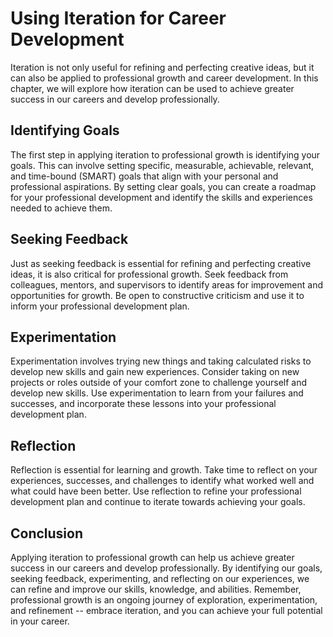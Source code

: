 Using Iteration for Career Development
============================================================================================

Iteration is not only useful for refining and perfecting creative ideas, but it can also be applied to professional growth and career development. In this chapter, we will explore how iteration can be used to achieve greater success in our careers and develop professionally.

Identifying Goals
-----------------

The first step in applying iteration to professional growth is identifying your goals. This can involve setting specific, measurable, achievable, relevant, and time-bound (SMART) goals that align with your personal and professional aspirations. By setting clear goals, you can create a roadmap for your professional development and identify the skills and experiences needed to achieve them.

Seeking Feedback
----------------

Just as seeking feedback is essential for refining and perfecting creative ideas, it is also critical for professional growth. Seek feedback from colleagues, mentors, and supervisors to identify areas for improvement and opportunities for growth. Be open to constructive criticism and use it to inform your professional development plan.

Experimentation
---------------

Experimentation involves trying new things and taking calculated risks to develop new skills and gain new experiences. Consider taking on new projects or roles outside of your comfort zone to challenge yourself and develop new skills. Use experimentation to learn from your failures and successes, and incorporate these lessons into your professional development plan.

Reflection
----------

Reflection is essential for learning and growth. Take time to reflect on your experiences, successes, and challenges to identify what worked well and what could have been better. Use reflection to refine your professional development plan and continue to iterate towards achieving your goals.

Conclusion
----------

Applying iteration to professional growth can help us achieve greater success in our careers and develop professionally. By identifying our goals, seeking feedback, experimenting, and reflecting on our experiences, we can refine and improve our skills, knowledge, and abilities. Remember, professional growth is an ongoing journey of exploration, experimentation, and refinement -- embrace iteration, and you can achieve your full potential in your career.


